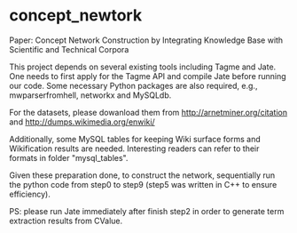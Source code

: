 concept_newtork
===============

Paper: Concept Network Construction by Integrating Knowledge Base with Scientific and Technical Corpora

This project depends on several existing tools including Tagme and Jate. One needs to first apply for the Tagme API and compile Jate before running our code.
Some necessary Python packages are also required, e.g., mwparserfromhell, networkx and MySQLdb.

For the datasets, please dowanload them from http://arnetminer.org/citation and http://dumps.wikimedia.org/enwiki/

Additionally, some MySQL tables for keeping Wiki surface forms and Wikification results are needed. Interesting readers can refer to their formats in folder "mysql_tables".


Given these preparation done, to construct the network, sequentially run the python code from step0 to step9 (step5 was written in C++ to ensure efficiency).

PS: please run Jate immediately after finish step2 in order to generate term extraction results from CValue.
